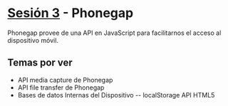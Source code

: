 [Sesión 3](http://www.cenet.mx/) - Phonegap
==================================================

Phonegap provee de una API en JavaScript para facilitarnos el acceso al dispositivo móvil.

Temas por ver
--------------------------------------

- API media capture de Phonegap
- API file transfer de Phonegap
- Bases de datos Internas del Dispositivo
-- localStorage API HTML5